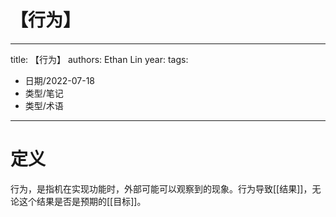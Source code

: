 # 【行为】


---
title: 【行为】
authors: Ethan Lin
year:
tags:
  - 日期/2022-07-18 
  - 类型/笔记 
  - 类型/术语 
---





# 定义

行为，是指机在实现功能时，外部可能可以观察到的现象。行为导致[[结果]]，无论这个结果是否是预期的[[目标]]。